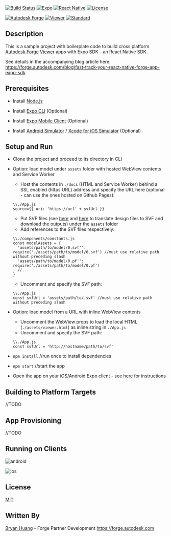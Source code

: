 [![Build Status](https://travis-ci.org/dukedhx/viewer-expo-react-native.svg?branch=master)](https://travis-ci.org/dukedhx/viewer-expo-react-native)
[![Expo](https://img.shields.io/badge/ExpoSDK-v35-blue.svg)](https://expo.io/)
[![React Native](https://img.shields.io/badge/ReactNative-v0.59-green.svg)](https://facebook.github.io/react-native/)
[![License](http://img.shields.io/:license-mit-blue.svg)](http://opensource.org/licenses/MIT)

[![Autodesk Forge](https://img.shields.io/badge/Autodesk-Forge-orange.svg)](http://forge.autodesk.com/)
[![Viewer](https://img.shields.io/badge/Viewer-v7-green.svg)](http://forge.autodesk.com/)
[![Standard](https://img.shields.io/badge/Standard-Style-green.svg)](https://github.com/standard/standard)

## Description

This is a sample project with boilerplate code to build cross platform [Autodesk Forge](https://forge.autodesk.com/) [Viewer](https://forge.autodesk.com/apis-and-services/viewer) apps with Expo SDK - an React Native SDK.

See details in the accompanying blog article here: https://forge.autodesk.com/blog/fast-track-your-react-native-forge-app-expo-sdk

## Prerequisites

- Install [Node.js](https://nodejs.org/en/download/)

- Install [Expo CLI](https://docs.expo.io/versions/latest/workflow/expo-cli/) (Optional)

- Install [Expo Mobile Client](https://expo.io/tools#client) (Optional)

- Install [Android Simulator](https://developer.android.com/studio/run/emulator) / [Xcode for iOS Simulator](https://developer.apple.com/library/archive/documentation/IDEs/Conceptual/iOS_Simulator_Guide/GettingStartedwithiOSSimulator/GettingStartedwithiOSSimulator.html) (Optional)

## Setup and Run

- Clone the project and proceed to its directory in CLI

- Option: load model under `assets` folder with hosted WebView contents and Service Worker

  - Host the contents in `./docs` (HTML and Service Worker) behind a SSL enabled (https URL) address and specify the URL here (optional - can use the ones hosted on Github Pages):
  ```
  \\./App.js
  source={{ uri: 'https://url' + svfUrl }}
  ```
  - Put SVF files (see [here](https://forge.autodesk.com/blog/forge-svf-extractor-c-net) and [here](https://forge.autodesk.com/blog/forge-svf-extractor-nodejs) to translate design files to SVF and download the outputs) under the `assets` folder
  - Add references to the SVF files respectively:
  ```
  \\./components/constants.js
  const modelAssets = {
    'assets/path/to/model/0.svf'': require('./assets/path/to/model/0.svf') //must use relative path without preceding slash
    'assets/path/to/model/0.pf'': require('./assets/path/to/model/0.pf')
    //...
  }
  ```
  - Uncomment and specify the SVF path:
  ```
  \\./App.js
  const svfUrl = 'assets/path/to/.svf' //must use relative path without preceding slash
  ```


- Option: load model from a URL with inline WebView contents

  - Uncomment the WebView props to load the local HTML (`./assets/viewer.html`) as inline string in `./App.js`
  - Uncomment and specify the SVF path:
  ```
  \\./App.js
  const svfUrl = 'http://hostname/path/to/svf'
  ```

- `npm install` //run once to install dependencies

- `npm start` //start the app

- Open the app on your iOS/Android Expo client - see [here](https://docs.expo.io/versions/v35.0.0/guides/testing-on-devices/) for instructions


## Building to Platform Targets

//TODO

## App Provisioning

//TODO

## Running on Clients

![android](https://flint-prodcms-forge.s3.amazonaws.com/prod/s3fs-public/inline-images/Screenshot_20191122-150554.png)

![ios](https://imgur.com/4hpDALc.png)


## License

[MIT](http://opensource.org/licenses/MIT)

## Written By

[Bryan Huang](https://www.linkedin.com/in/bryan-huang-1447b862) - Forge Partner Development https://forge.autodesk.com

